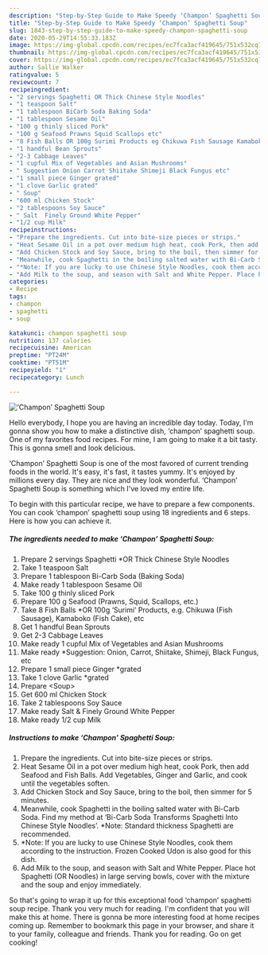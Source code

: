 ```yaml
---
description: "Step-by-Step Guide to Make Speedy ‘Champon’ Spaghetti Soup"
title: "Step-by-Step Guide to Make Speedy ‘Champon’ Spaghetti Soup"
slug: 1843-step-by-step-guide-to-make-speedy-champon-spaghetti-soup
date: 2020-05-29T14:55:33.183Z
image: https://img-global.cpcdn.com/recipes/ec7fca3acf419645/751x532cq70/champon-spaghetti-soup-recipe-main-photo.jpg
thumbnail: https://img-global.cpcdn.com/recipes/ec7fca3acf419645/751x532cq70/champon-spaghetti-soup-recipe-main-photo.jpg
cover: https://img-global.cpcdn.com/recipes/ec7fca3acf419645/751x532cq70/champon-spaghetti-soup-recipe-main-photo.jpg
author: Sallie Walker
ratingvalue: 5
reviewcount: 7
recipeingredient:
- "2 servings Spaghetti OR Thick Chinese Style Noodles"
- "1 teaspoon Salt"
- "1 tablespoon BiCarb Soda Baking Soda"
- "1 tablespoon Sesame Oil"
- "100 g thinly sliced Pork"
- "100 g Seafood Prawns Squid Scallops etc"
- "8 Fish Balls OR 100g Surimi Products eg Chikuwa Fish Sausage Kamaboko Fish Cake etc"
- "1 handful Bean Sprouts"
- "2-3 Cabbage Leaves"
- "1 cupful Mix of Vegetables and Asian Mushrooms"
- " Suggestion Onion Carrot Shiitake Shimeji Black Fungus etc"
- "1 small piece Ginger grated"
- "1 clove Garlic grated"
- " Soup"
- "600 ml Chicken Stock"
- "2 tablespoons Soy Sauce"
- " Salt  Finely Ground White Pepper"
- "1/2 cup Milk"
recipeinstructions:
- "Prepare the ingredients. Cut into bite-size pieces or strips."
- "Heat Sesame Oil in a pot over medium high heat, cook Pork, then add Seafood and Fish Balls. Add Vegetables, Ginger and Garlic, and cook until the vegetables soften."
- "Add Chicken Stock and Soy Sauce, bring to the boil, then simmer for 5 minutes."
- "Meanwhile, cook Spaghetti in the boiling salted water with Bi-Carb Soda. Find my method at ‘Bi-Carb Soda Transforms Spaghetti Into Chinese Style Noodles’. *Note: Standard thickness Spaghetti are recommended."
- "*Note: If you are lucky to use Chinese Style Noodles, cook them according to the instruction. Frozen Cooked Udon is also good for this dish."
- "Add Milk to the soup, and season with Salt and White Pepper. Place hot Spaghetti (OR Noodles) in large serving bowls, cover with the mixture and the soup and enjoy immediately."
categories:
- Recipe
tags:
- champon
- spaghetti
- soup

katakunci: champon spaghetti soup 
nutrition: 137 calories
recipecuisine: American
preptime: "PT24M"
cooktime: "PT51M"
recipeyield: "1"
recipecategory: Lunch

---
```



![‘Champon’ Spaghetti Soup](https://img-global.cpcdn.com/recipes/ec7fca3acf419645/751x532cq70/champon-spaghetti-soup-recipe-main-photo.jpg)

Hello everybody, I hope you are having an incredible day today. Today, I'm gonna show you how to make a distinctive dish, ‘champon’ spaghetti soup. One of my favorites food recipes. For mine, I am going to make it a bit tasty. This is gonna smell and look delicious.



‘Champon’ Spaghetti Soup is one of the most favored of current trending foods in the world. It's easy, it's fast, it tastes yummy. It's enjoyed by millions every day. They are nice and they look wonderful. ‘Champon’ Spaghetti Soup is something which I've loved my entire life.


To begin with this particular recipe, we have to prepare a few components. You can cook ‘champon’ spaghetti soup using 18 ingredients and 6 steps. Here is how you can achieve it.

<!--inarticleads1-->

##### The ingredients needed to make ‘Champon’ Spaghetti Soup:

1. Prepare 2 servings Spaghetti *OR Thick Chinese Style Noodles
1. Take 1 teaspoon Salt
1. Prepare 1 tablespoon Bi-Carb Soda (Baking Soda)
1. Make ready 1 tablespoon Sesame Oil
1. Take 100 g thinly sliced Pork
1. Prepare 100 g Seafood (Prawns, Squid, Scallops, etc.)
1. Take 8 Fish Balls *OR 100g ‘Surimi’ Products, e.g. Chikuwa (Fish Sausage), Kamaboko (Fish Cake), etc
1. Get 1 handful Bean Sprouts
1. Get 2-3 Cabbage Leaves
1. Make ready 1 cupful Mix of Vegetables and Asian Mushrooms
1. Make ready  *Suggestion: Onion, Carrot, Shiitake, Shimeji, Black Fungus, etc
1. Prepare 1 small piece Ginger *grated
1. Take 1 clove Garlic *grated
1. Prepare  &lt;Soup&gt;
1. Get 600 ml Chicken Stock
1. Take 2 tablespoons Soy Sauce
1. Make ready  Salt &amp; Finely Ground White Pepper
1. Make ready 1/2 cup Milk




<!--inarticleads2-->

##### Instructions to make ‘Champon’ Spaghetti Soup:

1. Prepare the ingredients. Cut into bite-size pieces or strips.
1. Heat Sesame Oil in a pot over medium high heat, cook Pork, then add Seafood and Fish Balls. Add Vegetables, Ginger and Garlic, and cook until the vegetables soften.
1. Add Chicken Stock and Soy Sauce, bring to the boil, then simmer for 5 minutes.
1. Meanwhile, cook Spaghetti in the boiling salted water with Bi-Carb Soda. Find my method at ‘Bi-Carb Soda Transforms Spaghetti Into Chinese Style Noodles’. *Note: Standard thickness Spaghetti are recommended.
1. *Note: If you are lucky to use Chinese Style Noodles, cook them according to the instruction. Frozen Cooked Udon is also good for this dish.
1. Add Milk to the soup, and season with Salt and White Pepper. Place hot Spaghetti (OR Noodles) in large serving bowls, cover with the mixture and the soup and enjoy immediately.




So that's going to wrap it up for this exceptional food ‘champon’ spaghetti soup recipe. Thank you very much for reading. I'm confident that you will make this at home. There is gonna be more interesting food at home recipes coming up. Remember to bookmark this page in your browser, and share it to your family, colleague and friends. Thank you for reading. Go on get cooking!
